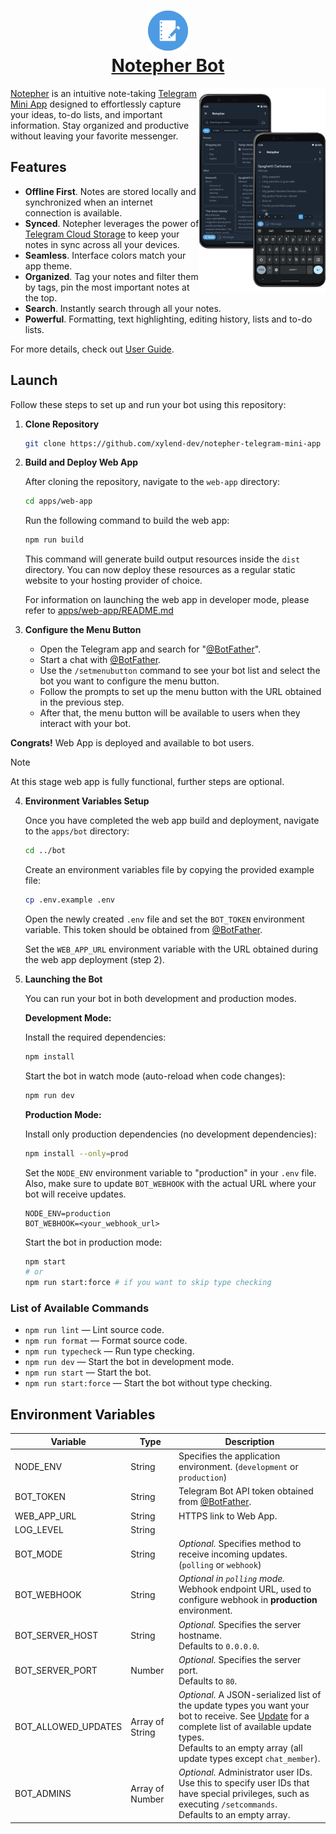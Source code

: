 <h1 align="center">
  <a href="https://t.me/NotepherBot">
    <div align="center">
      <img src="./assets/logo.png">
    </div>
    <span>
      Notepher Bot
    </span>
  </a>
</h1>

<img align="right" width="40%" src="./assets/header.png">

[Notepher](https://t.me/NotepherBot) is an intuitive note-taking [Telegram Mini App](https://core.telegram.org/bots/webapps) designed to effortlessly capture your ideas, to-do lists, and important information. Stay organized and productive without leaving your favorite messenger. 

## Features

- **Offline First**. Notes are stored locally and synchronized when an internet connection is available.
- **Synced**. Notepher leverages the power of [Telegram Cloud Storage](https://core.telegram.org/bots/webapps#cloudstorage) to keep your notes in sync across all your devices.
- **Seamless**. Interface colors match your app theme.
- **Organized**. Tag your notes and filter them by tags, pin the most important notes at the top.
- **Search**. Instantly search through all your notes.
- **Powerful**. Formatting, text highlighting, editing history, lists and to-do lists.

For more details, check out [User Guide](./README_USER.md).

## Launch

Follow these steps to set up and run your bot using this repository:

1. **Clone Repository**

    ```bash
    git clone https://github.com/xylend-dev/notepher-telegram-mini-app
    ```

2. **Build and Deploy Web App**

    After cloning the repository, navigate to the `web-app` directory:

    ```bash
    cd apps/web-app
    ```

    Run the following command to build the web app:
    ```bash
    npm run build
    ```

    This command will generate build output resources inside the `dist` directory. You can now deploy these resources as a regular static website to your hosting provider of choice.

    For information on launching the web app in developer mode, please refer to [apps/web-app/README.md](./apps/web-app/README.md)

3. **Configure the Menu Button**

    - Open the Telegram app and search for "[@BotFather](https://t.me/BotFather)".
    - Start a chat with [@BotFather](https://t.me/BotFather).
    - Use the `/setmenubutton` command to see your bot list and select the bot you want to configure the menu button.
    - Follow the prompts to set up the menu button with the URL obtained in the previous step.
    - After that, the menu button will be available to users when they interact with your bot.

  **Congrats!** Web App is deployed and available to bot users.

> [!NOTE]
> At this stage web app is fully functional, further steps are optional.

4. **Environment Variables Setup**
    
    Once you have completed the web app build and deployment, navigate to the `apps/bot` directory:

    ```bash
    cd ../bot
    ```

    Create an environment variables file by copying the provided example file:
     ```bash
     cp .env.example .env
     ```
    Open the newly created `.env` file and set the `BOT_TOKEN` environment variable. This token should be obtained from [@BotFather](https://t.me/BotFather). 

    Set the `WEB_APP_URL` environment variable with the URL obtained during the web app deployment (step 2).

5. **Launching the Bot**
    
    You can run your bot in both development and production modes.

    **Development Mode:**
    
    Install the required dependencies:
    ```bash
    npm install
    ```
    Start the bot in watch mode (auto-reload when code changes):
    ```bash
    npm run dev
    ```

   **Production Mode:**
    
    Install only production dependencies (no development dependencies):
    ```bash
    npm install --only=prod
    ```
    
    Set the `NODE_ENV` environment variable to "production" in your `.env` file. Also, make sure to update `BOT_WEBHOOK` with the actual URL where your bot will receive updates.
    ```dotenv
    NODE_ENV=production
    BOT_WEBHOOK=<your_webhook_url>
    ```
    
    Start the bot in production mode:
    ```bash
    npm start
    # or
    npm run start:force # if you want to skip type checking
    ```

### List of Available Commands

- `npm run lint` — Lint source code.
- `npm run format` — Format source code.
- `npm run typecheck` — Run type checking.
- `npm run dev` — Start the bot in development mode.
- `npm run start` — Start the bot.
- `npm run start:force` — Start the bot without type checking.

## Environment Variables

<table>
<thead>
  <tr>
    <th>Variable</th>
    <th>Type</th>
    <th>Description</th>
  </tr>
</thead>
<tbody>
  <tr>
    <td>NODE_ENV</td>
    <td>String</td>
    <td>Specifies the application environment. (<code>development</code> or <code>production</code>)</td>
  </tr>
  <tr>
    <td>BOT_TOKEN</td>
    <td>
        String
    </td>
    <td>
        Telegram Bot API token obtained from <a href="https://t.me/BotFather">@BotFather</a>.
    </td>
  </tr>
  <tr>
    <td>WEB_APP_URL</td>
    <td>
        String
    </td>
    <td>
        HTTPS link to Web App.
    </td>
  </tr>
    <tr>
    <td>LOG_LEVEL</td>
    <td>
        String
    </td>
  </tr>
  <tr>
    <td>BOT_MODE</td>
    <td>
        String
    </td>
    <td>
        <i>Optional.</i>
        Specifies method to receive incoming updates. (<code>polling</code> or <code>webhook</code>)
    </td>
  </tr>
  <tr>
    <td>BOT_WEBHOOK</td>
    <td>
        String
    </td>
    <td>
        <i>Optional in <code>polling</code> mode.</i>
        Webhook endpoint URL, used to configure webhook in <b>production</b> environment.
    </td>
  </tr>
  <tr>
    <td>BOT_SERVER_HOST</td>
    <td>
        String
    </td>
    <td>
        <i>Optional.</i> Specifies the server hostname. <br/>
        Defaults to <code>0.0.0.0</code>.
    </td>
  </tr>
  <tr>
    <td>BOT_SERVER_PORT</td>
    <td>
        Number
    </td>
    <td>
        <i>Optional.</i> Specifies the server port. <br/>
        Defaults to <code>80</code>.
    </td>
  </tr>
  <tr>
    <td>BOT_ALLOWED_UPDATES</td>
    <td>
        Array of String
    </td>
    <td>
        <i>Optional.</i> A JSON-serialized list of the update types you want your bot to receive. See <a href="https://core.telegram.org/bots/api#update">Update</a> for a complete list of available update types. <br/>
        Defaults to an empty array (all update types except <code>chat_member</code>).
    </td>
  </tr>
  <tr>
    <td>BOT_ADMINS</td>
    <td>
        Array of Number
    </td>
    <td>
        <i>Optional.</i> 
        Administrator user IDs. 
        Use this to specify user IDs that have special privileges, such as executing <code>/setcommands</code>. <br/>
        Defaults to an empty array.
    </td>
  </tr>
</tbody>
</table>
